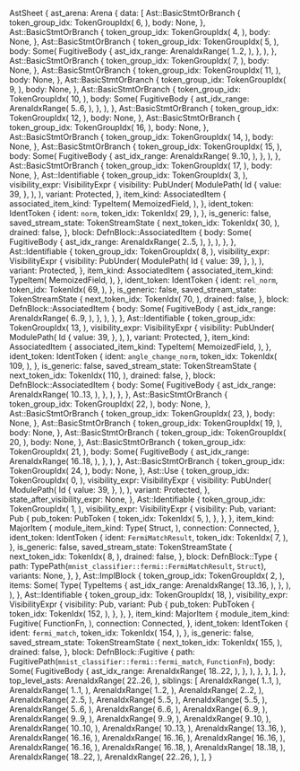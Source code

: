 AstSheet {
    ast_arena: Arena {
        data: [
            Ast::BasicStmtOrBranch {
                token_group_idx: TokenGroupIdx(
                    6,
                ),
                body: None,
            },
            Ast::BasicStmtOrBranch {
                token_group_idx: TokenGroupIdx(
                    4,
                ),
                body: None,
            },
            Ast::BasicStmtOrBranch {
                token_group_idx: TokenGroupIdx(
                    5,
                ),
                body: Some(
                    FugitiveBody {
                        ast_idx_range: ArenaIdxRange(
                            1..2,
                        ),
                    },
                ),
            },
            Ast::BasicStmtOrBranch {
                token_group_idx: TokenGroupIdx(
                    7,
                ),
                body: None,
            },
            Ast::BasicStmtOrBranch {
                token_group_idx: TokenGroupIdx(
                    11,
                ),
                body: None,
            },
            Ast::BasicStmtOrBranch {
                token_group_idx: TokenGroupIdx(
                    9,
                ),
                body: None,
            },
            Ast::BasicStmtOrBranch {
                token_group_idx: TokenGroupIdx(
                    10,
                ),
                body: Some(
                    FugitiveBody {
                        ast_idx_range: ArenaIdxRange(
                            5..6,
                        ),
                    },
                ),
            },
            Ast::BasicStmtOrBranch {
                token_group_idx: TokenGroupIdx(
                    12,
                ),
                body: None,
            },
            Ast::BasicStmtOrBranch {
                token_group_idx: TokenGroupIdx(
                    16,
                ),
                body: None,
            },
            Ast::BasicStmtOrBranch {
                token_group_idx: TokenGroupIdx(
                    14,
                ),
                body: None,
            },
            Ast::BasicStmtOrBranch {
                token_group_idx: TokenGroupIdx(
                    15,
                ),
                body: Some(
                    FugitiveBody {
                        ast_idx_range: ArenaIdxRange(
                            9..10,
                        ),
                    },
                ),
            },
            Ast::BasicStmtOrBranch {
                token_group_idx: TokenGroupIdx(
                    17,
                ),
                body: None,
            },
            Ast::Identifiable {
                token_group_idx: TokenGroupIdx(
                    3,
                ),
                visibility_expr: VisibilityExpr {
                    visibility: PubUnder(
                        ModulePath(
                            Id {
                                value: 39,
                            },
                        ),
                    ),
                    variant: Protected,
                },
                item_kind: AssociatedItem {
                    associated_item_kind: TypeItem(
                        MemoizedField,
                    ),
                },
                ident_token: IdentToken {
                    ident: `norm`,
                    token_idx: TokenIdx(
                        29,
                    ),
                },
                is_generic: false,
                saved_stream_state: TokenStreamState {
                    next_token_idx: TokenIdx(
                        30,
                    ),
                    drained: false,
                },
                block: DefnBlock::AssociatedItem {
                    body: Some(
                        FugitiveBody {
                            ast_idx_range: ArenaIdxRange(
                                2..5,
                            ),
                        },
                    ),
                },
            },
            Ast::Identifiable {
                token_group_idx: TokenGroupIdx(
                    8,
                ),
                visibility_expr: VisibilityExpr {
                    visibility: PubUnder(
                        ModulePath(
                            Id {
                                value: 39,
                            },
                        ),
                    ),
                    variant: Protected,
                },
                item_kind: AssociatedItem {
                    associated_item_kind: TypeItem(
                        MemoizedField,
                    ),
                },
                ident_token: IdentToken {
                    ident: `rel_norm`,
                    token_idx: TokenIdx(
                        69,
                    ),
                },
                is_generic: false,
                saved_stream_state: TokenStreamState {
                    next_token_idx: TokenIdx(
                        70,
                    ),
                    drained: false,
                },
                block: DefnBlock::AssociatedItem {
                    body: Some(
                        FugitiveBody {
                            ast_idx_range: ArenaIdxRange(
                                6..9,
                            ),
                        },
                    ),
                },
            },
            Ast::Identifiable {
                token_group_idx: TokenGroupIdx(
                    13,
                ),
                visibility_expr: VisibilityExpr {
                    visibility: PubUnder(
                        ModulePath(
                            Id {
                                value: 39,
                            },
                        ),
                    ),
                    variant: Protected,
                },
                item_kind: AssociatedItem {
                    associated_item_kind: TypeItem(
                        MemoizedField,
                    ),
                },
                ident_token: IdentToken {
                    ident: `angle_change_norm`,
                    token_idx: TokenIdx(
                        109,
                    ),
                },
                is_generic: false,
                saved_stream_state: TokenStreamState {
                    next_token_idx: TokenIdx(
                        110,
                    ),
                    drained: false,
                },
                block: DefnBlock::AssociatedItem {
                    body: Some(
                        FugitiveBody {
                            ast_idx_range: ArenaIdxRange(
                                10..13,
                            ),
                        },
                    ),
                },
            },
            Ast::BasicStmtOrBranch {
                token_group_idx: TokenGroupIdx(
                    22,
                ),
                body: None,
            },
            Ast::BasicStmtOrBranch {
                token_group_idx: TokenGroupIdx(
                    23,
                ),
                body: None,
            },
            Ast::BasicStmtOrBranch {
                token_group_idx: TokenGroupIdx(
                    19,
                ),
                body: None,
            },
            Ast::BasicStmtOrBranch {
                token_group_idx: TokenGroupIdx(
                    20,
                ),
                body: None,
            },
            Ast::BasicStmtOrBranch {
                token_group_idx: TokenGroupIdx(
                    21,
                ),
                body: Some(
                    FugitiveBody {
                        ast_idx_range: ArenaIdxRange(
                            16..18,
                        ),
                    },
                ),
            },
            Ast::BasicStmtOrBranch {
                token_group_idx: TokenGroupIdx(
                    24,
                ),
                body: None,
            },
            Ast::Use {
                token_group_idx: TokenGroupIdx(
                    0,
                ),
                visibility_expr: VisibilityExpr {
                    visibility: PubUnder(
                        ModulePath(
                            Id {
                                value: 39,
                            },
                        ),
                    ),
                    variant: Protected,
                },
                state_after_visibility_expr: None,
            },
            Ast::Identifiable {
                token_group_idx: TokenGroupIdx(
                    1,
                ),
                visibility_expr: VisibilityExpr {
                    visibility: Pub,
                    variant: Pub {
                        pub_token: PubToken {
                            token_idx: TokenIdx(
                                5,
                            ),
                        },
                    },
                },
                item_kind: MajorItem {
                    module_item_kind: Type(
                        Struct,
                    ),
                    connection: Connected,
                },
                ident_token: IdentToken {
                    ident: `FermiMatchResult`,
                    token_idx: TokenIdx(
                        7,
                    ),
                },
                is_generic: false,
                saved_stream_state: TokenStreamState {
                    next_token_idx: TokenIdx(
                        8,
                    ),
                    drained: false,
                },
                block: DefnBlock::Type {
                    path: TypePath(`mnist_classifier::fermi::FermiMatchResult`, `Struct`),
                    variants: None,
                },
            },
            Ast::ImplBlock {
                token_group_idx: TokenGroupIdx(
                    2,
                ),
                items: Some(
                    Type(
                        TypeItems {
                            ast_idx_range: ArenaIdxRange(
                                13..16,
                            ),
                        },
                    ),
                ),
            },
            Ast::Identifiable {
                token_group_idx: TokenGroupIdx(
                    18,
                ),
                visibility_expr: VisibilityExpr {
                    visibility: Pub,
                    variant: Pub {
                        pub_token: PubToken {
                            token_idx: TokenIdx(
                                152,
                            ),
                        },
                    },
                },
                item_kind: MajorItem {
                    module_item_kind: Fugitive(
                        FunctionFn,
                    ),
                    connection: Connected,
                },
                ident_token: IdentToken {
                    ident: `fermi_match`,
                    token_idx: TokenIdx(
                        154,
                    ),
                },
                is_generic: false,
                saved_stream_state: TokenStreamState {
                    next_token_idx: TokenIdx(
                        155,
                    ),
                    drained: false,
                },
                block: DefnBlock::Fugitive {
                    path: FugitivePath(`mnist_classifier::fermi::fermi_match`, `FunctionFn`),
                    body: Some(
                        FugitiveBody {
                            ast_idx_range: ArenaIdxRange(
                                18..22,
                            ),
                        },
                    ),
                },
            },
        ],
    },
    top_level_asts: ArenaIdxRange(
        22..26,
    ),
    siblings: [
        ArenaIdxRange(
            1..1,
        ),
        ArenaIdxRange(
            1..1,
        ),
        ArenaIdxRange(
            1..2,
        ),
        ArenaIdxRange(
            2..2,
        ),
        ArenaIdxRange(
            2..5,
        ),
        ArenaIdxRange(
            5..5,
        ),
        ArenaIdxRange(
            5..5,
        ),
        ArenaIdxRange(
            5..6,
        ),
        ArenaIdxRange(
            6..6,
        ),
        ArenaIdxRange(
            6..9,
        ),
        ArenaIdxRange(
            9..9,
        ),
        ArenaIdxRange(
            9..9,
        ),
        ArenaIdxRange(
            9..10,
        ),
        ArenaIdxRange(
            10..10,
        ),
        ArenaIdxRange(
            10..13,
        ),
        ArenaIdxRange(
            13..16,
        ),
        ArenaIdxRange(
            16..16,
        ),
        ArenaIdxRange(
            16..16,
        ),
        ArenaIdxRange(
            16..16,
        ),
        ArenaIdxRange(
            16..16,
        ),
        ArenaIdxRange(
            16..18,
        ),
        ArenaIdxRange(
            18..18,
        ),
        ArenaIdxRange(
            18..22,
        ),
        ArenaIdxRange(
            22..26,
        ),
    ],
}